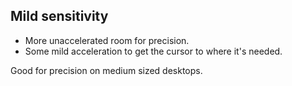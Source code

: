 ## Mild sensitivity

* More unaccelerated room for precision.
* Some mild acceleration to get the cursor to where it's needed.

Good for precision on medium sized desktops.
